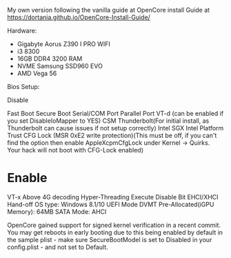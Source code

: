 My own version following the vanilla guide at OpenCore install Guide at https://dortania.github.io/OpenCore-Install-Guide/

Hardware: 
- Gigabyte Aorus Z390 I PRO WIFI
- i3 8300
- 16GB DDR4 3200 RAM
- NVME Samsung SSD960 EVO
- AMD Vega 56

Bios Setup:

Disable

Fast Boot
Secure Boot
Serial/COM Port
Parallel Port
VT-d (can be enabled if you set DisableIoMapper to YES)
CSM
Thunderbolt(For initial install, as Thunderbolt can cause issues if not setup correctly)
Intel SGX
Intel Platform Trust
CFG Lock (MSR 0xE2 write protection)(This must be off, if you can't find the option then enable AppleXcpmCfgLock under Kernel -> Quirks. Your hack will not boot with CFG-Lock enabled)

# Enable

VT-x
Above 4G decoding
Hyper-Threading
Execute Disable Bit
EHCI/XHCI Hand-off
OS type: Windows 8.1/10 UEFI Mode
DVMT Pre-Allocated(iGPU Memory): 64MB
SATA Mode: AHCI

OpenCore gained support for signed kernel verification in a recent commit. You may get reboots in early booting due to this being enabled by default in the sample plist - make sure SecureBootModel is set to Disabled in your config.plist - and not set to Default.
